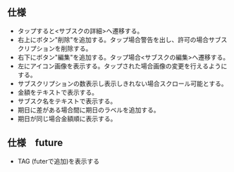 ## 仕様

* タップすると<サブスクの詳細>へ遷移する。
* 右上にボタン"削除"を追加する。タップ場合警告を出し、許可の場合サブスクリプションを削除する。
* 右下にボタン"編集"を追加する。タップ場合<サブスクの編集>へ遷移する。
* 左にアイコン画像を表示する。タップされた場合画像の変更を行えるようにする。
* サブスクリプションの数表示し表示しきれない場合スクロール可能とする。
* 金額をテキストで表示する。
* サブスク名をテキストで表示する。
* 期日に差がある場合間に期日のラベルを追加する。
* 期日が同じ場合金額順に表示する。

## 仕様　future

* TAG (futerで追加)を表示する